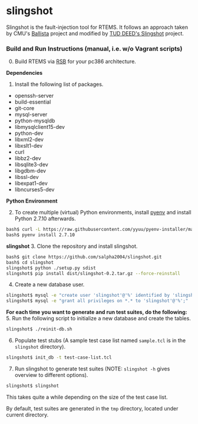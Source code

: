 # slingshot

Slingshot is the fault-injection tool for RTEMS. It follows an approach taken by CMU's [Ballista] project and modified by [TUD DEED's Slingshot] project.

### Build and Run Instructions (manual, i.e. w/o Vagrant scripts)
0. Build RTEMS via [RSB] for your pc386 architecture.

**Dependencies**
1. Install the following list of packages.
* openssh-server
* build-essential
* git-core
* mysql-server
* python-mysqldb
* libmysqlclient15-dev
* python-dev
* libxml2-dev
* libxslt1-dev
* curl
* libbz2-dev
* libsqlite3-dev
* libgdbm-dev
* libssl-dev
* libexpat1-dev
* libncurses5-dev


**Python Environment**

2. To create multiple (virtual) Python environments, install [pyenv] and install Python 2.7.10 afterwards.
```sh
bash$ curl -L https://raw.githubusercontent.com/yyuu/pyenv-installer/master/bin/pyenv-installer | bash
bash$ pyenv install 2.7.10
```

**slingshot**
3. Clone the repository and install slingshot.
```sh
bash$ git clone https://github.com/salpha2004/slingshot.git
bash$ cd slingshot
slingshot$ python ./setup.py sdist
slingshot$ pip install dist/slingshot-0.2.tar.gz --force-reinstall
```
4. Create a new database user.
```sh
slingshot$ mysql -e "create user 'slingshot'@'%' identified by 'slingshot';"
slingshot$ mysql -e "grant all privileges on *.* to 'slingshot'@'%';"
```
**For each time you want to generate and run test suites, do the following:**
5. Run the following script to initialize a new database and create the tables.
```sh
slingshot$ ./reinit-db.sh
```
6. Populate test stubs (A sample test case list named `sample.tcl` is in the `slingshot` directory).
```sh
slingshot$ init_db -t test-case-list.tcl
```
7. Run slingshot to generate test suites (NOTE: `slingshot -h` gives overview to different options).
```sh
slingshot$ slingshot
```

This takes quite a while depending on the size of the test case list.

By default, test suites are generated in the `tmp` directory, located under current directory.

[TUD DEED's Slingshot]: https://github.com/DEEDS-TUD/Slingshot
[Ballista]: http://www.cs.cmu.edu/afs/cs/project/edrc-ballista/www/
[RSB]: https://docs.rtems.org/rsb/ 
[pyenv]: https://github.com/yyuu/pyenv
